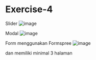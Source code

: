 # Exercise-4


Slider
![image](https://user-images.githubusercontent.com/57872082/69331948-415e3500-0c88-11ea-8964-fcb5cf7a68be.png)

Modal
![image](https://user-images.githubusercontent.com/57872082/69331969-4e7b2400-0c88-11ea-8b7a-1bc4c3d91dfe.png)

Form menggunakan Formspree
![image](https://user-images.githubusercontent.com/57872082/69332050-766a8780-0c88-11ea-981a-4ddd02bc712d.png)

dan memiliki minimal 3 halaman
